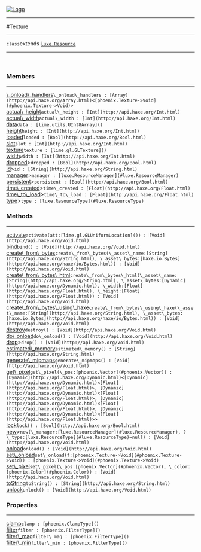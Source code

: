 
[![Logo](../../images/logo.png)](../../api/index.html)

---



#Texture



---

`class`extends <code><span>[luxe.Resource]()</span></code>
<span class="meta">

</span>


---

&nbsp;
&nbsp;

<h3>Members</h3> <hr/><span class="member apipage">
            <a name="_onload_handlers"><a class="lift" href="#_onload_handlers">\_onload\_handlers</a></a><code class="signature apipage">\_onload\_handlers : [Array](http://api.haxe.org/Array.html)&lt;[phoenix.Texture-&gt;Void](#phoenix.Texture->Void)&gt;</code><br/></span>
        <span class="small_desc_flat"></span><span class="member apipage">
            <a name="actual_height"><a class="lift" href="#actual_height">actual\_height</a></a><code class="signature apipage">actual\_height : [Int](http://api.haxe.org/Int.html)</code><br/></span>
        <span class="small_desc_flat"></span><span class="member apipage">
            <a name="actual_width"><a class="lift" href="#actual_width">actual\_width</a></a><code class="signature apipage">actual\_width : [Int](http://api.haxe.org/Int.html)</code><br/></span>
        <span class="small_desc_flat"></span><span class="member apipage">
            <a name="data"><a class="lift" href="#data">data</a></a><code class="signature apipage">data : [lime.utils.UInt8Array]()</code><br/></span>
        <span class="small_desc_flat"></span><span class="member apipage">
            <a name="height"><a class="lift" href="#height">height</a></a><code class="signature apipage">height : [Int](http://api.haxe.org/Int.html)</code><br/></span>
        <span class="small_desc_flat"></span><span class="member apipage">
            <a name="loaded"><a class="lift" href="#loaded">loaded</a></a><code class="signature apipage">loaded : [Bool](http://api.haxe.org/Bool.html)</code><br/></span>
        <span class="small_desc_flat"></span><span class="member apipage">
            <a name="slot"><a class="lift" href="#slot">slot</a></a><code class="signature apipage">slot : [Int](http://api.haxe.org/Int.html)</code><br/></span>
        <span class="small_desc_flat"></span><span class="member apipage">
            <a name="texture"><a class="lift" href="#texture">texture</a></a><code class="signature apipage">texture : [lime.gl.GLTexture]()</code><br/></span>
        <span class="small_desc_flat"></span><span class="member apipage">
            <a name="width"><a class="lift" href="#width">width</a></a><code class="signature apipage">width : [Int](http://api.haxe.org/Int.html)</code><br/></span>
        <span class="small_desc_flat"></span><span class="member apipage">
            <a name="dropped"><a class="lift" href="#dropped">dropped</a></a><a title="inherited from luxe.Resource" class="tooltip inherited">&gt;</a><code class="signature apipage">dropped : [Bool](http://api.haxe.org/Bool.html)</code><br/></span>
        <span class="small_desc_flat"></span><span class="member apipage">
            <a name="id"><a class="lift" href="#id">id</a></a><a title="inherited from luxe.Resource" class="tooltip inherited">&gt;</a><code class="signature apipage">id : [String](http://api.haxe.org/String.html)</code><br/></span>
        <span class="small_desc_flat"></span><span class="member apipage">
            <a name="manager"><a class="lift" href="#manager">manager</a></a><a title="inherited from luxe.Resource" class="tooltip inherited">&gt;</a><code class="signature apipage">manager : [luxe.ResourceManager](#luxe.ResourceManager)</code><br/></span>
        <span class="small_desc_flat"></span><span class="member apipage">
            <a name="persistent"><a class="lift" href="#persistent">persistent</a></a><a title="inherited from luxe.Resource" class="tooltip inherited">&gt;</a><code class="signature apipage">persistent : [Bool](http://api.haxe.org/Bool.html)</code><br/></span>
        <span class="small_desc_flat"></span><span class="member apipage">
            <a name="time_created"><a class="lift" href="#time_created">time\_created</a></a><a title="inherited from luxe.Resource" class="tooltip inherited">&gt;</a><code class="signature apipage">time\_created : [Float](http://api.haxe.org/Float.html)</code><br/></span>
        <span class="small_desc_flat"></span><span class="member apipage">
            <a name="time_to_load"><a class="lift" href="#time_to_load">time\_to\_load</a></a><a title="inherited from luxe.Resource" class="tooltip inherited">&gt;</a><code class="signature apipage">time\_to\_load : [Float](http://api.haxe.org/Float.html)</code><br/></span>
        <span class="small_desc_flat"></span><span class="member apipage">
            <a name="type"><a class="lift" href="#type">type</a></a><a title="inherited from luxe.Resource" class="tooltip inherited">&gt;</a><code class="signature apipage">type : [luxe.ResourceType](#luxe.ResourceType)</code><br/></span>
        <span class="small_desc_flat"></span>

<h3>Methods</h3> <hr/><span class="method apipage">
            <a name="activate"><a class="lift" href="#activate">activate</a></a><code class="signature apipage">activate(att:<span>[lime.gl.GLUniformLocation]()</span>) : [Void](http://api.haxe.org/Void.html)</code><br/><span class="small_desc_flat"></span>
        </span>
    <span class="method apipage">
            <a name="bind"><a class="lift" href="#bind">bind</a></a><code class="signature apipage">bind() : [Void](http://api.haxe.org/Void.html)</code><br/><span class="small_desc_flat"></span>
        </span>
    <span class="method apipage">
            <a name="create_from_bytes"><a class="lift" href="#create_from_bytes">create\_from\_bytes</a></a><code class="signature apipage">create\_from\_bytes(\_asset\_name:<span>[String](http://api.haxe.org/String.html)</span>, \_asset\_bytes:<span>[haxe.io.Bytes](http://api.haxe.org/haxe/io/Bytes.html)</span>) : [Void](http://api.haxe.org/Void.html)</code><br/><span class="small_desc_flat"></span>
        </span>
    <span class="method apipage">
            <a name="create_from_bytes_html"><a class="lift" href="#create_from_bytes_html">create\_from\_bytes\_html</a></a><code class="signature apipage">create\_from\_bytes\_html(\_asset\_name:<span>[String](http://api.haxe.org/String.html)</span>, \_asset\_bytes:<span>[Dynamic](http://api.haxe.org/Dynamic.html)</span>, \_width:<span>[Float](http://api.haxe.org/Float.html)</span>, \_height:<span>[Float](http://api.haxe.org/Float.html)</span>) : [Void](http://api.haxe.org/Void.html)</code><br/><span class="small_desc_flat"></span>
        </span>
    <span class="method apipage">
            <a name="create_from_bytes_using_haxe"><a class="lift" href="#create_from_bytes_using_haxe">create\_from\_bytes\_using\_haxe</a></a><code class="signature apipage">create\_from\_bytes\_using\_haxe(\_asset\_name:<span>[String](http://api.haxe.org/String.html)</span>, \_asset\_bytes:<span>[haxe.io.Bytes](http://api.haxe.org/haxe/io/Bytes.html)</span>) : [Void](http://api.haxe.org/Void.html)</code><br/><span class="small_desc_flat"></span>
        </span>
    <span class="method apipage">
            <a name="destroy"><a class="lift" href="#destroy">destroy</a></a><code class="signature apipage">destroy() : [Void](http://api.haxe.org/Void.html)</code><br/><span class="small_desc_flat"></span>
        </span>
    <span class="method apipage">
            <a name="do_onload"><a class="lift" href="#do_onload">do\_onload</a></a><code class="signature apipage">do\_onload() : [Void](http://api.haxe.org/Void.html)</code><br/><span class="small_desc_flat"></span>
        </span>
    <span class="method apipage">
            <a name="drop"><a class="lift" href="#drop">drop</a></a><a title="inherited from luxe.Resource" class="tooltip inherited">&gt;</a><code class="signature apipage">drop() : [Void](http://api.haxe.org/Void.html)</code><br/><span class="small_desc_flat"></span>
        </span>
    <span class="method apipage">
            <a name="estimated_memory"><a class="lift" href="#estimated_memory">estimated\_memory</a></a><code class="signature apipage">estimated\_memory() : [String](http://api.haxe.org/String.html)</code><br/><span class="small_desc_flat"></span>
        </span>
    <span class="method apipage">
            <a name="generate_mipmaps"><a class="lift" href="#generate_mipmaps">generate\_mipmaps</a></a><code class="signature apipage">generate\_mipmaps() : [Void](http://api.haxe.org/Void.html)</code><br/><span class="small_desc_flat"></span>
        </span>
    <span class="method apipage">
            <a name="get_pixel"><a class="lift" href="#get_pixel">get\_pixel</a></a><code class="signature apipage">get\_pixel(\_pos:<span>[phoenix.Vector](#phoenix.Vector)</span>) : [Dynamic](http://api.haxe.org/Dynamic.html)&lt;[Dynamic](http://api.haxe.org/Dynamic.html)&lt;[Float](http://api.haxe.org/Float.html)&gt;, [Dynamic](http://api.haxe.org/Dynamic.html)&lt;[Float](http://api.haxe.org/Float.html)&gt;, [Dynamic](http://api.haxe.org/Dynamic.html)&lt;[Float](http://api.haxe.org/Float.html)&gt;, [Dynamic](http://api.haxe.org/Dynamic.html)&lt;[Float](http://api.haxe.org/Float.html)&gt;&gt;</code><br/><span class="small_desc_flat"></span>
        </span>
    <span class="method apipage">
            <a name="lock"><a class="lift" href="#lock">lock</a></a><code class="signature apipage">lock() : [Bool](http://api.haxe.org/Bool.html)</code><br/><span class="small_desc_flat"></span>
        </span>
    <span class="method apipage">
            <a name="new"><a class="lift" href="#new">new</a></a><a title="inherited from luxe.Resource" class="tooltip inherited">&gt;</a><code class="signature apipage">new(\_manager:<span>[luxe.ResourceManager](#luxe.ResourceManager)</span>, ?\_type:<span>[luxe.ResourceType](#luxe.ResourceType)=null</span>) : [Void](http://api.haxe.org/Void.html)</code><br/><span class="small_desc_flat"></span>
        </span>
    <span class="method apipage">
            <a name="onload"><a class="lift" href="#onload">onload</a></a><code class="signature apipage">onload() : [Void](http://api.haxe.org/Void.html)</code><br/><span class="small_desc_flat"></span>
        </span>
    <span class="method apipage">
            <a name="set_onload"><a class="lift" href="#set_onload">set\_onload</a></a><code class="signature apipage">set\_onload(f:<span>[phoenix.Texture-&gt;Void](#phoenix.Texture->Void)</span>) : [phoenix.Texture-&gt;Void](#phoenix.Texture->Void)</code><br/><span class="small_desc_flat"></span>
        </span>
    <span class="method apipage">
            <a name="set_pixel"><a class="lift" href="#set_pixel">set\_pixel</a></a><code class="signature apipage">set\_pixel(\_pos:<span>[phoenix.Vector](#phoenix.Vector)</span>, \_color:<span>[phoenix.Color](#phoenix.Color)</span>) : [Void](http://api.haxe.org/Void.html)</code><br/><span class="small_desc_flat"></span>
        </span>
    <span class="method apipage">
            <a name="toString"><a class="lift" href="#toString">toString</a></a><code class="signature apipage">toString() : [String](http://api.haxe.org/String.html)</code><br/><span class="small_desc_flat"></span>
        </span>
    <span class="method apipage">
            <a name="unlock"><a class="lift" href="#unlock">unlock</a></a><code class="signature apipage">unlock() : [Void](http://api.haxe.org/Void.html)</code><br/><span class="small_desc_flat"></span>
        </span>
    

<h3>Properties</h3> <hr/><span class="property apipage">
            <a name="clamp"><a class="lift" href="#clamp">clamp</a></a><code class="signature apipage">clamp : [phoenix.ClampType]()</code><br/><span class="small_desc_flat"></span>
        </span><span class="property apipage">
            <a name="filter"><a class="lift" href="#filter">filter</a></a><code class="signature apipage">filter : [phoenix.FilterType]()</code><br/><span class="small_desc_flat"></span>
        </span><span class="property apipage">
            <a name="filter_mag"><a class="lift" href="#filter_mag">filter\_mag</a></a><code class="signature apipage">filter\_mag : [phoenix.FilterType]()</code><br/><span class="small_desc_flat"></span>
        </span><span class="property apipage">
            <a name="filter_min"><a class="lift" href="#filter_min">filter\_min</a></a><code class="signature apipage">filter\_min : [phoenix.FilterType]()</code><br/><span class="small_desc_flat"></span>
        </span>

&nbsp;
&nbsp;
&nbsp;